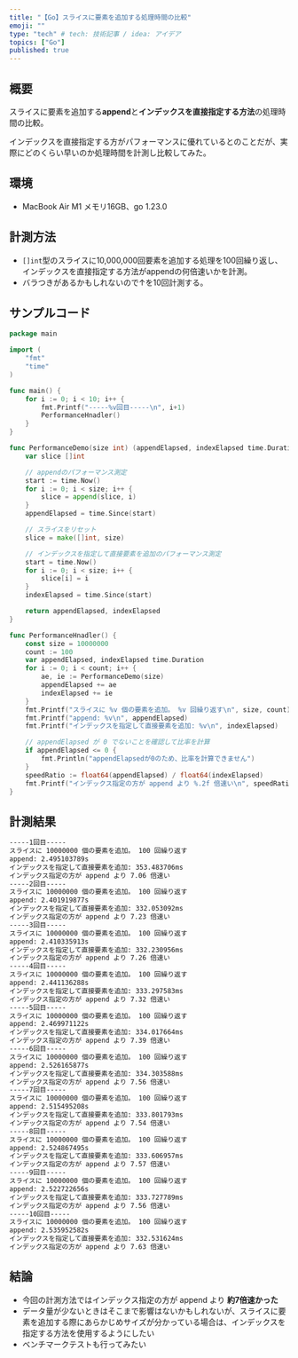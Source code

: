 ```yaml
---
title: "【Go】スライスに要素を追加する処理時間の比較"
emoji: ""
type: "tech" # tech: 技術記事 / idea: アイデア
topics: ["Go"]
published: true
---
```


## 概要


スライスに要素を追加する**append**と**インデックスを直接指定する方法**の処理時間の比較。


インデックスを直接指定する方がパフォーマンスに優れているとのことだが、実際にどのくらい早いのか処理時間を計測し比較してみた。


## 環境

- MacBook Air M1 メモリ16GB、go 1.23.0

## 計測方法

- `[]int`型のスライスに10,000,000回要素を追加する処理を100回繰り返し、インデックスを直接指定する方法がappendの何倍速いかを計測。
- バラつきがあるかもしれないので↑を10回計測する。

## サンプルコード


```go
package main

import (
	"fmt"
	"time"
)

func main() {
	for i := 0; i < 10; i++ {
		fmt.Printf("-----%v回目-----\n", i+1)
		PerformanceHnadler()
	}
}

func PerformanceDemo(size int) (appendElapsed, indexElapsed time.Duration) {
	var slice []int

	// appendのパフォーマンス測定
	start := time.Now()
	for i := 0; i < size; i++ {
		slice = append(slice, i)
	}
	appendElapsed = time.Since(start)

	// スライスをリセット
	slice = make([]int, size)

	// インデックスを指定して直接要素を追加のパフォーマンス測定
	start = time.Now()
	for i := 0; i < size; i++ {
		slice[i] = i
	}
	indexElapsed = time.Since(start)

	return appendElapsed, indexElapsed
}

func PerformanceHnadler() {
	const size = 10000000
	count := 100
	var appendElapsed, indexElapsed time.Duration
	for i := 0; i < count; i++ {
		ae, ie := PerformanceDemo(size)
		appendElapsed += ae
		indexElapsed += ie
	}
	fmt.Printf("スライスに %v 個の要素を追加。 %v 回繰り返す\n", size, count)
	fmt.Printf("append: %v\n", appendElapsed)
	fmt.Printf("インデックスを指定して直接要素を追加: %v\n", indexElapsed)

	// appendElapsed が 0 でないことを確認して比率を計算
	if appendElapsed <= 0 {
		fmt.Println("appendElapsedが0のため、比率を計算できません")
	}
	speedRatio := float64(appendElapsed) / float64(indexElapsed)
	fmt.Printf("インデックス指定の方が append より %.2f 倍速い\n", speedRatio)
}
```


## 計測結果


```bash
-----1回目-----
スライスに 10000000 個の要素を追加。 100 回繰り返す
append: 2.495103789s
インデックスを指定して直接要素を追加: 353.483706ms
インデックス指定の方が append より 7.06 倍速い
-----2回目-----
スライスに 10000000 個の要素を追加。 100 回繰り返す
append: 2.401919877s
インデックスを指定して直接要素を追加: 332.053092ms
インデックス指定の方が append より 7.23 倍速い
-----3回目-----
スライスに 10000000 個の要素を追加。 100 回繰り返す
append: 2.410335913s
インデックスを指定して直接要素を追加: 332.230956ms
インデックス指定の方が append より 7.26 倍速い
-----4回目-----
スライスに 10000000 個の要素を追加。 100 回繰り返す
append: 2.441136288s
インデックスを指定して直接要素を追加: 333.297583ms
インデックス指定の方が append より 7.32 倍速い
-----5回目-----
スライスに 10000000 個の要素を追加。 100 回繰り返す
append: 2.469971122s
インデックスを指定して直接要素を追加: 334.017664ms
インデックス指定の方が append より 7.39 倍速い
-----6回目-----
スライスに 10000000 個の要素を追加。 100 回繰り返す
append: 2.526165877s
インデックスを指定して直接要素を追加: 334.303588ms
インデックス指定の方が append より 7.56 倍速い
-----7回目-----
スライスに 10000000 個の要素を追加。 100 回繰り返す
append: 2.515495208s
インデックスを指定して直接要素を追加: 333.801793ms
インデックス指定の方が append より 7.54 倍速い
-----8回目-----
スライスに 10000000 個の要素を追加。 100 回繰り返す
append: 2.524867495s
インデックスを指定して直接要素を追加: 333.606957ms
インデックス指定の方が append より 7.57 倍速い
-----9回目-----
スライスに 10000000 個の要素を追加。 100 回繰り返す
append: 2.522722656s
インデックスを指定して直接要素を追加: 333.727789ms
インデックス指定の方が append より 7.56 倍速い
-----10回目-----
スライスに 10000000 個の要素を追加。 100 回繰り返す
append: 2.535952582s
インデックスを指定して直接要素を追加: 332.531624ms
インデックス指定の方が append より 7.63 倍速い
```


## 結論

- 今回の計測方法ではインデックス指定の方が append より **約7倍速かった**
- データ量が少ないときはそこまで影響はないかもしれないが、スライスに要素を追加する際にあらかじめサイズが分かっている場合は、インデックスを指定する方法を使用するようにしたい
- ベンチマークテストも行ってみたい
